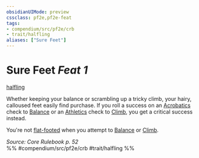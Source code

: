 ```yaml
---
obsidianUIMode: preview
cssclass: pf2e,pf2e-feat
tags:
- compendium/src/pf2e/crb
- trait/halfling
aliases: ["Sure Feet"]
---
```

# Sure Feet  *Feat 1*  
[halfling](rules/traits/halfling.md)  


Whether keeping your balance or scrambling up a tricky climb, your hairy, calloused feet easily find purchase. If you roll a success on an [Acrobatics](compendium/skills.md#Acrobatics) check to [Balance](rules/actions/balance.md) or an [Athletics](compendium/skills.md#Athletics) check to [Climb](rules/actions/climb.md), you get a critical success instead.

You're not [flat-footed](rules/conditions.md#Flat-footed) when you attempt to [Balance](rules/actions/balance.md) or [Climb](rules/actions/climb.md).

*Source: Core Rulebook p. 52*  
%% #compendium/src/pf2e/crb #trait/halfling %%